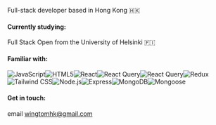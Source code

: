 Full-stack developer based in Hong Kong 🇭🇰
#### Currently studying:
Full Stack Open from the University of Helsinki 🇫🇮
#### Familiar with:
<img src="https://img.shields.io/badge/JavaScript-F7DF1E?style=for-the-badge&logo=javascript&logoColor=black" alt="JavaScript"><img src="https://img.shields.io/badge/HTML5-E34F26?style=for-the-badge&logo=html5&logoColor=white" alt="HTML5"><img src="https://img.shields.io/badge/React-61DAFB?style=for-the-badge&logo=react&logoColor=black" alt="React"><img src="https://img.shields.io/badge/React_Query-FF4154?style=for-the-badge&logo=react-query&logoColor=white" alt="React Query"><img src="https://img.shields.io/badge/React_Router-CA4245?style=for-the-badge&logo=react-router&logoColor=white" alt="React Query"><img src="https://img.shields.io/badge/Redux-764ABC?style=for-the-badge&logo=redux&logoColor=white" alt="Redux"><img src="https://img.shields.io/badge/Tailwind css-06B6D4?style=for-the-badge&logo=tailwindcss&logoColor=white" alt="Tailwind CSS"><img src="https://img.shields.io/badge/Node.js-339933?style=for-the-badge&logo=nodedotjs&logoColor=white" alt="Node.js"><img src="https://img.shields.io/badge/Express-FFFFFF?style=for-the-badge&logo=express&logoColor=black" alt="Express"><img src="https://img.shields.io/badge/MongoDB-47A248?style=for-the-badge&logo=mongodb&logoColor=white" alt="MongoDB"><img src="https://img.shields.io/badge/Mongoose-880000?style=for-the-badge&logo=mongoose&logoColor=white" alt="Mongoose">

#### Get in touch:
email wingtomhk@gmail.com
